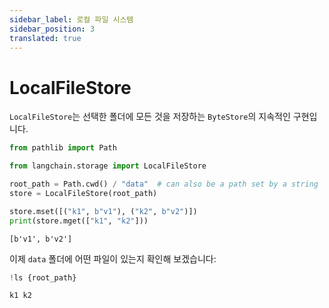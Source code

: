 ```yaml
---
sidebar_label: 로컬 파일 시스템
sidebar_position: 3
translated: true
---
```


# LocalFileStore

`LocalFileStore`는 선택한 폴더에 모든 것을 저장하는 `ByteStore`의 지속적인 구현입니다.

```python
from pathlib import Path

from langchain.storage import LocalFileStore

root_path = Path.cwd() / "data"  # can also be a path set by a string
store = LocalFileStore(root_path)

store.mset([("k1", b"v1"), ("k2", b"v2")])
print(store.mget(["k1", "k2"]))
```

```output
[b'v1', b'v2']
```

이제 `data` 폴더에 어떤 파일이 있는지 확인해 보겠습니다:

```python
!ls {root_path}
```

```output
k1 k2
```
